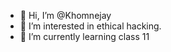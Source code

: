 - 👋 Hi, I’m @Khomnejay
- 👀 I’m interested in ethical hacking.
- 🌱 I’m currently learning class 11



<!---
Khomnejay/Khomnejay is a ✨ special ✨ repository because its `README.md` (this file) appears on your GitHub profile.
You can click the Preview link to take a look at your changes.
--->
